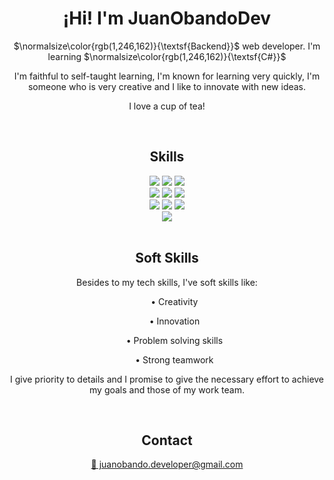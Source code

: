 <h1 align="center">¡Hi! I'm JuanObandoDev</h1>
<p align="center">$\normalsize\color{rgb(1,246,162)}{\textsf{Backend}}$ web developer. I'm learning $\normalsize\color{rgb(1,246,162)}{\textsf{C#}}$</p>
<p align="center">I'm faithful to self-taught learning, I'm known for learning very quickly, I'm someone who is very creative and I like to innovate with new ideas.</p>
<p align="center">I love a cup of tea!</p>
<br>
<h2 align="center">Skills</h2>
<div align="center">
    <img src="https://img.shields.io/badge/-FEFF01?logo=javascript&logoColor=000&style=for-the-badge" />
    <img src="https://img.shields.io/badge/-EC6231?logo=html5&logoColor=FFF&style=for-the-badge" />
    <img src="https://img.shields.io/badge/-264de4?logo=css3&logoColor=FFF&style=for-the-badge" />
    <br>
    <img src="https://img.shields.io/badge/-474A8A?logo=php&logoColor=FFF&style=for-the-badge" />
    <img src="https://img.shields.io/badge/-00758F?logo=mysql&logoColor=fff&style=for-the-badge" />
    <img src="https://img.shields.io/badge/-0064a5?logo=postgresql&logoColor=FFF&style=for-the-badge" />
    <br>
    <img src="https://img.shields.io/badge/-FFD43B?logo=python&logoColor=646464&style=for-the-badge" />    
    <img src="https://img.shields.io/badge/-589636?logo=mongodb&logoColor=FFF&style=for-the-badge" />  
    <img src="https://img.shields.io/badge/-29beb0?logo=go&logoColor=FFF&style=for-the-badge" />
    <br>
    <img src="https://img.shields.io/badge/-61dbfb?logo=react&logoColor=000&style=for-the-badge" />
</div>
<br>
<h2 align="center">Soft Skills</h2>
<p align="center">Besides to my tech skills, I've soft skills like:
    <ul align="center">
        <p>• Creativity</p>
        <p>• Innovation</p>
        <p>• Problem solving skills</p>
        <p>• Strong teamwork</p>
    </ul>
</p>
<p align="center">I give priority to details and I promise to give the necessary effort to achieve my goals and those of my work team.</p>
<br>
<h2 align="center">Contact</h2>
<div align="center">
    <a href="mailto:juanobando.developer@gmail.com"><p>📧 juanobando.developer@gmail.com</p></a>
</div>
